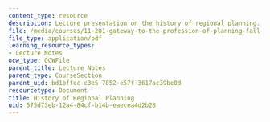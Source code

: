 ```yaml
---
content_type: resource
description: Lecture presentation on the history of regional planning.
file: /media/courses/11-201-gateway-to-the-profession-of-planning-fall-2010/575d73eb12a484cfb14beaecea4d2b28_MIT11_201F10_ses6_slides.pdf
file_type: application/pdf
learning_resource_types:
- Lecture Notes
ocw_type: OCWFile
parent_title: Lecture Notes
parent_type: CourseSection
parent_uid: bd1bffec-c3e5-7852-e57f-3617ac39be0d
resourcetype: Document
title: History of Regional Planning
uid: 575d73eb-12a4-84cf-b14b-eaecea4d2b28
---
```

